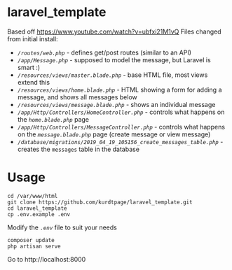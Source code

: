 # laravel_template
Based off https://www.youtube.com/watch?v=ubfxi21M1vQ
Files changed from initial install:
- *`/routes/web.php`* - defines get/post routes (similar to an API)
- *`/app/Message.php`* - supposed to model the message, but Laravel is smart :)
- *`/resources/views/master.blade.php`* - base HTML file, most views extend this
- *`/resources/views/home.blade.php`* - HTML showing a form for adding a message, and shows all messages below
- *`/resources/views/message.blade.php`* - shows an individual message
- *`/app/Http/Controllers/HomeController.php`* - controls what happens on the *`home.blade.php`* page
- *`/app/Http/Controllers/MessageController.php`* - controls what happens on the *`message.blade.php`* page (create message or view message)
- *`/database/migrations/2019_04_19_105156_create_messages_table.php`* - creates the `messages` table in the database

# Usage
```
cd /var/www/html
git clone https://github.com/kurdtpage/laravel_template.git
cd laravel_template
cp .env.example .env
```
Modify the *`.env`* file to suit your needs
```
composer update
php artisan serve
```
Go to http://localhost:8000
